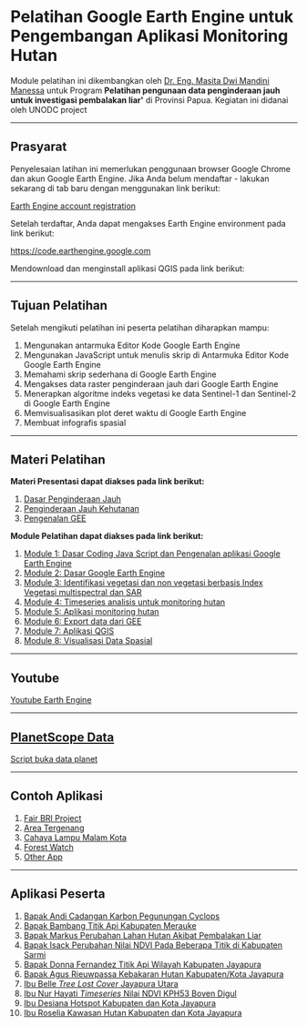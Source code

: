 # Pelatihan Google Earth Engine untuk Pengembangan Aplikasi Monitoring Hutan
Module pelatihan ini dikembangkan oleh [Dr. Eng. Masita Dwi Mandini Manessa](https://www.linkedin.com/in/masita-dwi-mandini-manessa-93b155170/) untuk Program **Pelatihan pengunaan data penginderaan jauh untuk investigasi pembalakan liar'** di Provinsi Papua. Kegiatan ini didanai oleh UNODC project  

--------------

## Prasyarat

Penyelesaian latihan ini memerlukan penggunaan browser Google Chrome dan akun Google Earth Engine. Jika Anda belum mendaftar - lakukan sekarang di tab baru dengan menggunakan link berikut:

[Earth Engine account registration](https://signup.earthengine.google.com/)

Setelah terdaftar, Anda dapat mengakses Earth Engine environment pada link berikut:

https://code.earthengine.google.com

Mendownload dan menginstall aplikasi QGIS pada link berikut:

-------------

## Tujuan Pelatihan

Setelah mengikuti pelatihan ini peserta pelatihan diharapkan mampu: 
1. Mengunakan antarmuka Editor Kode Google Earth Engine
2. Mengunakan JavaScript untuk menulis skrip di Antarmuka Editor Kode Google Earth Engine
3. Memahami skrip sederhana di Google Earth Engine
4. Mengakses data raster penginderaan jauh dari Google Earth Engine
5. Menerapkan algoritme indeks vegetasi ke data Sentinel-1 dan Sentinel-2 di Google Earth Engine
6. Memvisualisasikan plot deret waktu di Google Earth Engine
7. Membuat infografis spasial
-------------

## Materi Pelatihan


**Materi Presentasi dapat diakses pada link berikut:**

1. [Dasar Penginderaan Jauh](https://github.com/manessa-md/UNODC-PAPUA-EE-2022.github.io/blob/main/Presentasi/01_BasicRS.pdf)
2. [Penginderaan Jauh Kehutanan](https://github.com/manessa-md/UNODC-PAPUA-EE-2022.github.io/blob/main/Presentasi/02_RSforest.pdf)
3. [Pengenalan GEE](https://github.com/manessa-md/UNODC-PAPUA-EE-2022.github.io/blob/main/Presentasi/03_GEE%20Indonesia%20hands-on%202022.pdf)


**Module Pelatihan dapat diakses pada link berikut:**

1. [Module 1: Dasar Coding Java Script dan Pengenalan aplikasi Google Earth Engine](https://github.com/manessa-md/UNODC-PAPUA-EE-2022.github.io/blob/main/Materi/Module01.md)
2. [Module 2: Dasar Google Earth Engine](https://github.com/manessa-md/UNODC-PAPUA-EE-2022.github.io/blob/main/Materi/Module02.md)
3. [Module 3: Identifikasi vegetasi dan non vegetasi berbasis Index Vegetasi multispectral dan SAR](https://github.com/manessa-md/UNODC-PAPUA-EE-2022.github.io/blob/main/Materi/Modelu03.md)
4. [Module 4: Timeseries analisis untuk monitoring hutan](https://github.com/manessa-md/UNODC-PAPUA-EE-2022.github.io/blob/main/Materi/Module04.md)
5. [Module 5: Aplikasi monitoring hutan](https://github.com/manessa-md/UNODC-PAPUA-EE-2022.github.io/blob/main/Materi/Module05.md)
6. [Module 6: Export data dari GEE]()
7. [Module 7: Aplikasi QGIS]()
8. [Module 8: Visualisasi Data Spasial](https://github.com/manessa-md/UNODC-PAPUA-EE-2022.github.io/blob/923a02d58823aac0f4de0cebbfd60a5d17e0d1a7/Materi/Module08.md)
-------------

## Youtube 

[Youtube Earth Engine](https://youtube.com/playlist?list=PLamjiWpYfFYj6qap_3eV29OH5vZ-Bh07Z)

-------------

## [PlanetScope Data](https://drive.google.com/file/d/1KitUCD6-JkAoUnjZghw35yEJ78_5KIZs/view?usp=sharing)

[Script buka data planet](https://code.earthengine.google.com/7b1082103f05de0f642069a009e90223)

-------------
## Contoh Aplikasi

1. [Fair BRI Project](https://masitamanessa.users.earthengine.app/view/bri-vegetationloss-v2)
2. [Area Tergenang](https://masitamanessa.users.earthengine.app/view/rob-manessa-app)
3. [Cahaya Lampu Malam Kota](https://masitamanessa.users.earthengine.app/view/night-light-manessa)
4. [Forest Watch](https://www.globalforestwatch.org/map/)
5. [Other App](https://www.earthengine.app/)

-------------
## Aplikasi Peserta

1. [Bapak Andi Cadangan Karbon Pegunungan Cyclops](https://andiwanane780.users.earthengine.app/view/carboncacycloop)
2. [Bapak Bambang Titik Api Kabupaten Merauke](https://bangebpl.users.earthengine.app/view/titikapimerauke)
3. [Bapak Markus Perubahan Lahan Hutan Akibat Pembalakan Liar](https://iriandodonz.users.earthengine.app/view/bate)
4. [Bapak Isack Perubahan Nilai NDVI Pada Beberapa Titik di Kabupaten Sarmi](https://isackimbiri18.users.earthengine.app/view/sarmiisack)
5. [Bapak Donna Fernandez Titik Api Wilayah Kabupaten Jayapura](https://pramayudar.users.earthengine.app/view/donnafernandez)
6. [Bapak Agus Rieuwpassa Kebakaran Hutan Kabupaten/Kota Jayapura](https://assajjadazis.users.earthengine.app/view/karhutla-kabkota-jpr)
7. [Ibu Belle _Tree Lost Cover_ Jayapura Utara](https://pramayudar.users.earthengine.app/view/tree-lost-cover-jayapura-utara)
8. [Ibu Nur Hayati _Timeseries_ Nilai NDVI KPH53 Boven Digul](https://assajjadazis.users.earthengine.app/view/kph53)
9. [Ibu Desiana Hotspot Kabupaten dan Kota Jayapura](https://advilourdes77.users.earthengine.app/view/hotspot-kabupaten-dan-kota-jayapura)
10. [Ibu Roselia Kawasan Hutan Kabupaten dan Kota Jayapura](https://rosela1278.users.earthengine.app/view/forest-jayapura)

